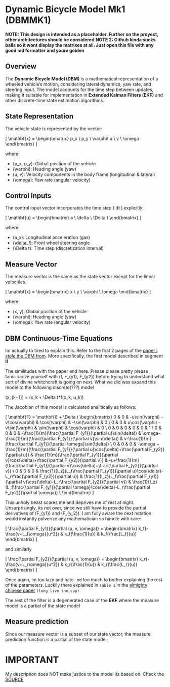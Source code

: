 # Dynamic Bicycle Model Mk1 (DBMMK1)

**NOTE: This design is intended as a placeholder. Further on the proyect, other architectures should be considered**
**NOTE 2: Github kinda sucks balls so it wont display the matrixes at all. Just open this file with any good md formatter and youre golden**

## Overview
The **Dynamic Bicycle Model (DBM)** is a mathematical representation of a wheeled vehicle’s motion, considering lateral dynamics, yaw rate, and steering input. The model accounts for the time step between updates, making it suitable for implementation in **Extended Kalman Filters (EKF)** and other discrete-time state estimation algorithms.

## State Representation
The vehicle state is represented by the vector:

\[
\mathbf{x} =
\begin{bmatrix}
p_x \\ p_y \\ \varphi\\ u \\ v \\ \omega
\end{bmatrix}
\]

where:
- \(p_x, p_y\): Global position of the vehicle
- \(\varphi\): Heading angle (yaw)
- \(u, v\): Velocity components in the body frame (longitudinal & lateral)
- \(\omega\): Yaw rate (angular velocity)

## Control Inputs
The control input vector incorporates the time step \( dt \) explicitly:

\[
\mathbf{u} =
\begin{bmatrix}
a \\ \delta \\ \Delta t
\end{bmatrix}
\]

where:
- \(a_x\): Longitudinal acceleration (gas)
- \(\delta_f\): Front wheel steering angle
- \(\Delta t\): Time step (discretization interval)

## Measure Vector 
The measure vector is the same as the state vector except for the linear velocities. 

\[
\mathbf{x} =
\begin{bmatrix}
x \\ y \\ \varphi \\ \omega
\end{bmatrix}
\]

where:
- \(x, y\): Global position of the vehicle
- \(\varphi\): Heading angle (yaw)
- \(\omega\): Yaw rate (angular velocity)


## DBM Continuous-Time Equations
Im actually to tired to explain this. Refer to the first 2 pages of the [paper i *stole* the DBM from](https://arxiv.org/abs/2011.09612). More specifically, the first model described in segment **II** 

The similitudes with the paper end here. Please please pretty please familiriarize yourself with \(f, F_{y1}, F_{y2}\) before trying to understand what sort of divine whitchcraft is going on next.
What we did was expand this model to the following discrete(???) model

\(x_{k+1}\) = \(x_k + \Delta t*f(x_k, u_k)\)

The Jacobian of this model is calculated analitically as follows:

\[
\mathbf{F} = \mathbf{I} + \Delta t
\begin{bmatrix}
0 & 0 & -u\sin(\varphi) -v\cos(\varphi) & \cos(\varphi) & -\sin(\varphi) & 0 \\
0 & 0 & u\cos(\varphi) -v\sin(\varphi) & \sin(\varphi) & \cos(\varphi) & 0 \\
0 & 0 & 0 & 0 & 0 & 1 \\
0 & 0 & 0 & -\frac{1}{m}(\frac{\partial F_{y1}}{\partial u}\sin(\delta)) &
\omega-\frac{1}{m}(\frac{\partial F_{y1}}{\partial v}\sin(\delta)) &
v-\frac{1}{m}(\frac{\partial F_{y1}}{\partial \omega}\sin(\delta)) \\
0 & 0 & 0 & -\omega + \frac{1}{m}(\frac{\partial F_{y1}}{\partial u}\cos(\delta)+\frac{\partial F_{y2}}{\partial u}) &
\frac{1}{m}(\frac{\partial F_{y1}}{\partial v}\cos(\delta)+\frac{\partial F_{y2}}{\partial v}) &
-u+\frac{1}{m}(\frac{\partial F_{y1}}{\partial v}\cos(\delta)+\frac{\partial F_{y2}}{\partial v}) \\
0 & 0 & 0 & \frac{1}{I_z}(L_f\frac{\partial F_{y1}}{\partial u}\cos(\delta)-L_r\frac{\partial F_{y2}}{\partial u}) &
\frac{1}{I_z}(L_f\frac{\partial F_{y1}}{\partial v}\cos(\delta)-L_r\frac{\partial F_{y2}}{\partial v}) &
\frac{1}{I_z}(L_f\frac{\partial F_{y1}}{\partial \omega}\cos(\delta)-L_r\frac{\partial F_{y2}}{\partial \omega}) \\
\end{bmatrix}
\]

This unholy beast scares me and deprives me of rest at night. Unsurprisingly, its not over, since we still have to provide the partial derivatives of \(F_{y1}\) and \(F_{y_2}\). I am fully aware the next notation would instantly pulverize any mathematician so handle with care:

\[
\frac{\partial F_{y1}}{\partial (u, v, \omega)} =
\begin{bmatrix}
k_f(-\frac{v+L_f\omega}{u^2}) & k_f(\frac{1}{u}) & k_f(\frac{L_f}{u})
\end{bmatrix}
\]

and similarly

\[
\frac{\partial F_{y2}}{\partial (u, v, \omega)} =
\begin{bmatrix}
k_r(-\frac{v+L_r\omega}{u^2}) & k_r(\frac{1}{u}) & k_r(\frac{L_r}{u})
\end{bmatrix}
\]

Once again, im too lazy and hate `.md` too much to bother explaining the rest of the parameters. Luckily there explained in `Table 1` in the [almighty chinese paper](https://arxiv.org/abs/2011.09612) `(long live the cpp)`

The rest of the filter is a degenerated case of the **EKF** where the measure model is a partial of the state model

## Measure prediction
Since our measure vector is a subset of our state vector, the measure prediction function is a partial of the state model;

# IMPORTANT
My description does NOT make justice to the model its based on. Check the [SOURCE](https://arxiv.org/abs/2011.09612)